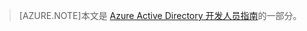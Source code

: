 > [AZURE.NOTE]本文是 [Azure Active Directory 开发人员指南](/documentation/articles/active-directory-developers-guide/)的一部分。

<!---HONumber=60-->